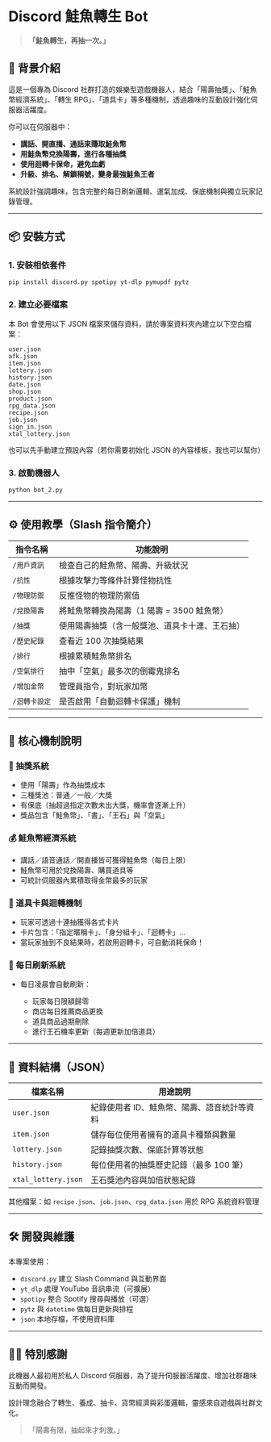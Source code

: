 # Discord 鮭魚轉生 Bot

> **「鮭魚轉生，再抽一次。」**

## 📜 背景介紹

這是一個專為 Discord 社群打造的娛樂型遊戲機器人，結合「陽壽抽獎」、「鮭魚幣經濟系統」、「轉生 RPG」、「道具卡」等多種機制，透過趣味的互動設計強化伺服器活躍度。

你可以在伺服器中：

* **講話、開直播、通話來賺取鮭魚幣**
* **用鮭魚幣兌換陽壽，進行各種抽獎**
* **使用迴轉卡保命，避免血虧**
* **升級、排名、解鎖稱號，變身最強鮭魚王者**

系統設計強調趣味，包含完整的每日刷新邏輯、運氣加成、保底機制與獨立玩家記錄管理。

---

## 📦 安裝方式

### 1. 安裝相依套件

```bash
pip install discord.py spotipy yt-dlp pymupdf pytz
```

### 2. 建立必要檔案

本 Bot 會使用以下 JSON 檔案來儲存資料，請於專案資料夾內建立以下空白檔案：

```
user.json
afk.json
item.json
lottery.json
history.json
date.json
shop.json
product.json
rpg_data.json
recipe.json
job.json
sign_in.json
xtal_lottery.json
```

也可以先手動建立預設內容（若你需要初始化 JSON 的內容樣板，我也可以幫你）

### 3. 啟動機器人

```bash
python bot_2.py
```

---

## ⚙️ 使用教學（Slash 指令簡介）

| 指令名稱     | 功能說明                       |
| -------- | -------------------------- |
| `/用戶資訊`  | 檢查自己的鮭魚幣、陽壽、升級狀況           |
| `/抗性`    | 根據攻擊力等條件計算怪物抗性             |
| `/物理防禦`  | 反推怪物的物理防禦值                 |
| `/兌換陽壽`  | 將鮭魚幣轉換為陽壽（1 陽壽 = 3500 鮭魚幣） |
| `/抽獎`    | 使用陽壽抽獎（含一般獎池、道具卡十連、王石抽）    |
| `/歷史紀錄`  | 查看近 100 次抽獎結果              |
| `/排行`    | 根據累積鮭魚幣排名                  |
| `/空氣排行`  | 抽中「空氣」最多次的倒霉鬼排名            |
| `/增加金幣`  | 管理員指令，對玩家加幣                |
| `/迴轉卡設定` | 是否啟用「自動迴轉卡保護」機制            |

---

## 🧠 核心機制說明

### 🎰 抽獎系統

* 使用「陽壽」作為抽獎成本
* 三種獎池：普通／一般／大獎
* 有保底（抽超過指定次數未出大獎，機率會逐漸上升）
* 獎品包含「鮭魚幣」、「書」、「王石」與「空氣」

### 💰 鮭魚幣經濟系統

* 講話／語音通話／開直播皆可獲得鮭魚幣（每日上限）
* 鮭魚幣可用於兌換陽壽、購買道具等
* 可統計伺服器內累積取得金幣最多的玩家

### 🎴 道具卡與迴轉機制

* 玩家可透過十連抽獲得各式卡片
* 卡片包含：「指定暱稱卡」、「身分組卡」、「迴轉卡」...
* 當玩家抽到不良結果時，若啟用迴轉卡，可自動消耗保命！

### 📅 每日刷新系統

* 每日凌晨會自動刷新：

  * 玩家每日限額歸零
  * 商店每日推薦商品更換
  * 道具商品過期刪除
  * 進行王石機率更新（每週更新加倍道具）

---

## 💾 資料結構（JSON）

| 檔案名稱                | 用途說明                    |
| ------------------- | ----------------------- |
| `user.json`         | 紀錄使用者 ID、鮭魚幣、陽壽、語音統計等資料 |
| `item.json`         | 儲存每位使用者擁有的道具卡種類與數量      |
| `lottery.json`      | 記錄抽獎次數、保底計算等狀態          |
| `history.json`      | 每位使用者的抽獎歷史記錄（最多 100 筆）  |
| `xtal_lottery.json` | 王石獎池內容與加倍狀態紀錄           |

其他檔案：如 `recipe.json`、`job.json`、`rpg_data.json` 用於 RPG 系統資料管理

---

## 🛠️ 開發與維護

本專案使用：

* `discord.py` 建立 Slash Command 與互動界面
* `yt_dlp` 處理 YouTube 音訊串流（可擴展）
* `spotipy` 整合 Spotify 搜尋與播放（可選）
* `pytz` 與 `datetime` 做每日更新與排程
* `json` 本地存檔，不使用資料庫

---

## 🙋‍♂️ 特別感謝

此機器人最初用於私人 Discord 伺服器，為了提升伺服器活躍度、增加社群趣味互動而開發。

設計理念融合了轉生、養成、抽卡、貨幣經濟與彩蛋邏輯，靈感來自遊戲與社群文化。

> 「陽壽有限，抽起來才刺激。」
